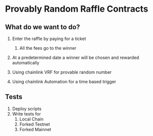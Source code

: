# Provably Random Raffle Contracts

## What do we want to do?

1. Enter the raffle by paying for a ticket
    1. All the fees go to the winner

2. At a predetermined date a winner will be chosen and rewarded automatically

3. Using chainlink VRF for provable random number
4. Using chainlink Automation for a time based trigger


## Tests
1. Deploy scripts
2. Write tests for
    1. Local Chain
    2. Forked Testnet
    3. Forked Mainnet